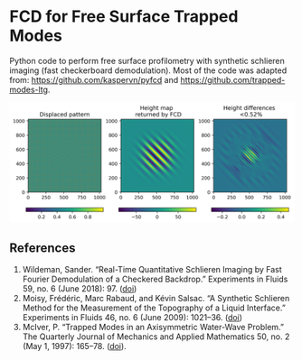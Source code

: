 # FCD for Free Surface Trapped Modes

Python code to perform free surface profilometry with synthetic schlieren imaging (fast checkerboard demodulation). Most of the code was adapted from: https://github.com/kaspervn/pyfcd and https://github.com/trapped-modes-ltg.

<p align="center">
  <img src="/examples/example_validation.png" alt="Example validation" width="600">
</p>



## References

1. Wildeman, Sander. “Real-Time Quantitative Schlieren Imaging by Fast Fourier Demodulation of a Checkered Backdrop.” Experiments in Fluids 59, no. 6 (June 2018): 97. ([doi](https://doi.org/10.1007/s00348-018-2553-9))
2. Moisy, Frédéric, Marc Rabaud, and Kévin Salsac. “A Synthetic Schlieren Method for the Measurement of the Topography of a Liquid Interface.” Experiments in Fluids 46, no. 6 (June 2009): 1021–36. ([doi](https://doi.org/10.1007/s00348-008-0608-z))
3. McIver, P. “Trapped Modes in an Axisymmetric Water-Wave Problem.” The Quarterly Journal of Mechanics and Applied Mathematics 50, no. 2 (May 1, 1997): 165–78. ([doi](https://doi.org/10.1093/qjmam/50.2.165)).

